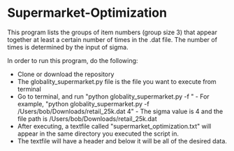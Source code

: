 # Supermarket-Optimization

This program lists the groups of item numbers (group size 3) that appear together at least a certain number of times in the .dat file. The number of times is determined by the input of sigma.

In order to run this program, do the following:
  - Clone or download the repository
  - The globality_supermarket.py file is the file you want to execute from terminal
  - Go to terminal, and run "python globality_supermarket.py -f <dat file path> <sigma> "
        - For example, "python globality_supermarket.py -f /Users/bob/Downloads/retail_25k.dat 4"
        - The sigma value is 4 and the file path is /Users/bob/Downloads/retail_25k.dat
  - After executing, a textfile called "supermarket_optimization.txt" will appear in the same directory you executed the script in.
  - The textfile will have a header and below it will be all of the desired data. 
